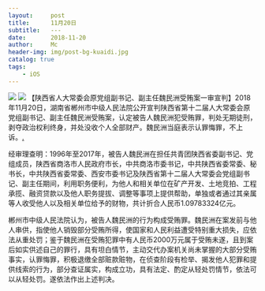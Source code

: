 ```yaml
---
layout:     post
title:      11月20日
subtitle:   ---
date:       2018-11-20
author:     Mc
header-img: img/post-bg-kuaidi.jpg
catalog: true
tags:
    - iOS
---
```

![](http://cms-bucket.nosdn.127.net/2018/11/20/2c081c00a3874a5a8316787e88be0751.jpeg?imageView&thumbnail=550x0)
![](http://cms-bucket.nosdn.127.net/2018/11/20/49c079d708004bcba853fe0e46f0dae9.jpeg?imageView&thumbnail=550x0)
【陕西省人大常委会原党组副书记、副主任魏民洲受贿案一审宣判】2018年11月20日，湖南省郴州市中级人民法院公开宣判陕西省第十二届人大常委会原党组副书记、副主任魏民洲受贿案，认定被告人魏民洲犯受贿罪，判处无期徒刑，剥夺政治权利终身，并处没收个人全部财产。魏民洲当庭表示认罪悔罪，不上诉。[.](https://news.163.com/18/1120/17/E12Q58SD0001899N.html ".")

经审理查明：1996年至2017年，被告人魏民洲在担任共青团陕西省委副书记、党组成员，陕西省商洛市人民政府市长，中共商洛市委书记，中共陕西省委常委、秘书长，中共陕西省委常委、西安市委书记及陕西省第十二届人大常委会党组副书记、副主任期间，利用职务便利，为他人和相关单位在矿产开发、土地竞拍、工程承揽、融资贷款以及他人职务提拔、调整等事项上提供帮助，单独或者通过其亲属等人收受他人以及相关单位给予的财物，共计折合人民币1.09783324亿元。


郴州市中级人民法院认为，被告人魏民洲的行为构成受贿罪。魏民洲在案发前与他人串供，指使他人销毁部分受贿所得，使国家和人民利益遭受特别重大损失，应依法从重处罚；鉴于魏民洲在受贿犯罪中有人民币2000万元属于受贿未遂，且到案后如实供述自己的罪行，具有坦白情节，主动交代办案机关尚未掌握的大部分受贿事实，认罪悔罪，积极退缴全部赃款赃物，在侦查阶段有检举、揭发他人犯罪和提供线索的行为，部分查证属实，构成立功，具有法定、酌定从轻处罚情节，依法可以从轻处罚。遂依法作出上述判决。
